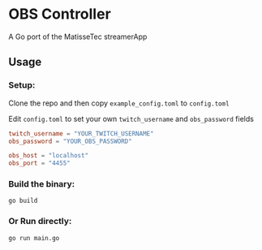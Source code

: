 # OBS Controller

A Go port of the MatisseTec streamerApp

## Usage


### Setup:

Clone the repo and then copy `example_config.toml` to `config.toml`

Edit `config.toml` to set your own `twitch_username` and `obs_password` fields

```toml
twitch_username = "YOUR_TWITCH_USERNAME"
obs_password = "YOUR_OBS_PASSWORD"

obs_host = "localhost"
obs_port = "4455"
```

### Build the binary:
```
go build
```

### Or Run directly:

```
go run main.go
```

